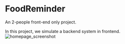 # FoodReminder
An 2-people front-end only project.

In this project, we simulate a backend system in frontend.
![homepage_screenshot](/FoodReminder/blob/main/screenshot/homepage.png?raw=true)
